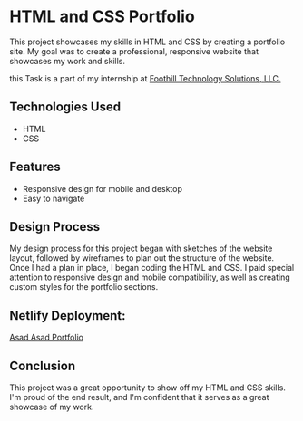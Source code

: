 # HTML and CSS Portfolio
This project showcases my skills in HTML and CSS by creating a portfolio site. My goal was to create a professional, responsive website that showcases my work and skills.

this Task is a part of my internship at <a href="https://www.foothillsolutions.com">Foothill Technology Solutions, LLC.</a>

## Technologies Used
- HTML
- CSS

## Features
- Responsive design for mobile and desktop
- Easy to navigate

## Design Process
My design process for this project began with sketches of the website layout, followed by wireframes to plan out the structure of the website. Once I had a plan in place, I began coding the HTML and CSS. I paid special attention to responsive design and mobile compatibility, as well as creating custom styles for the portfolio sections.

## Netlify Deployment: 

<a href="https://asad-asad-portfolio.netlify.app">Asad Asad Portfolio</a>

## Conclusion
This project was a great opportunity to show off my HTML and CSS skills. I'm proud of the end result, and I'm confident that it serves as a great showcase of my work.
